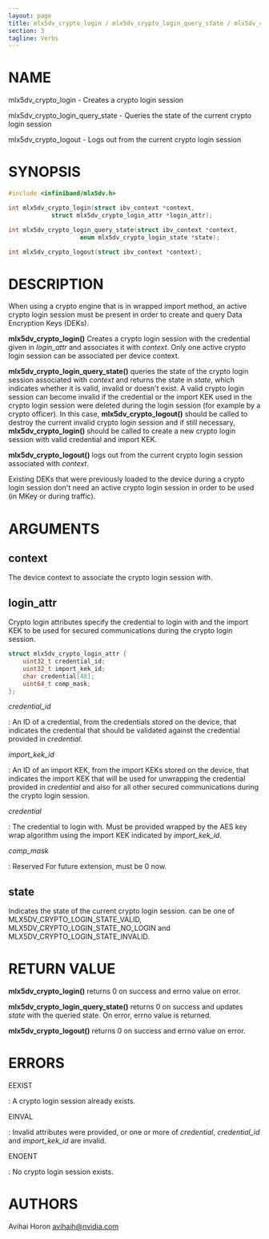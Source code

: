 ```yaml
---
layout: page
title: mlx5dv_crypto_login / mlx5dv_crypto_login_query_state / mlx5dv_crypto_logout
section: 3
tagline: Verbs
---
```


# NAME

mlx5dv_crypto_login - Creates a crypto login session

mlx5dv_crypto_login_query_state - Queries the state of the current crypto login session

mlx5dv_crypto_logout - Logs out from the current crypto login session

# SYNOPSIS

```c
#include <infiniband/mlx5dv.h>

int mlx5dv_crypto_login(struct ibv_context *context,
			struct mlx5dv_crypto_login_attr *login_attr);

int mlx5dv_crypto_login_query_state(struct ibv_context *context,
				    enum mlx5dv_crypto_login_state *state);

int mlx5dv_crypto_logout(struct ibv_context *context);
```

# DESCRIPTION

When using a crypto engine that is in wrapped import method, an active crypto
login session must be present in order to create and query Data Encryption Keys
(DEKs).

**mlx5dv_crypto_login()** Creates a crypto login session with the credential
given in *login_attr* and associates it with *context*. Only one active crypto
login session can be associated per device context.

**mlx5dv_crypto_login_query_state()** queries the state of the crypto login
session associated with *context* and returns the state in *state*, which
indicates whether it is valid, invalid or doesn't exist.
A valid crypto login session can become invalid if the credential or the import
KEK used in the crypto login session were deleted during the login session
(for example by a crypto officer).
In this case, **mlx5dv_crypto_logout()** should be called to destroy the current
invalid crypto login session and if still necessary, **mlx5dv_crypto_login()**
should be called to create a new crypto login session with valid credential and
import KEK.

**mlx5dv_crypto_logout()** logs out from the current crypto login session
associated with *context*.

Existing DEKs that were previously loaded to the device during a crypto login
session don't need an active crypto login session in order to be used (in MKey
or during traffic).

# ARGUMENTS

## context

The device context to associate the crypto login session with.

## login_attr

Crypto login attributes specify the credential to login with and the import KEK
to be used for secured communications during the crypto login session.

```c
struct mlx5dv_crypto_login_attr {
	uint32_t credential_id;
	uint32_t import_kek_id;
	char credential[48];
	uint64_t comp_mask;
};
```

*credential_id*

:	An ID of a credential, from the credentials stored on the device,
	that indicates the credential that should be validated against the
	credential provided in *credential*.

*import_kek_id*

:	An ID of an import KEK, from the import KEKs stored on the device,
	that indicates the import KEK that will be used for unwrapping the
	credential provided in *credential* and also for all other secured
	communications during the crypto login session.

*credential*

:	The credential to login with. Must be provided wrapped by the AES key
	wrap algorithm using the import KEK indicated by *import_kek_id*.

*comp_mask*

:	Reserved For future extension, must be 0 now.

## state

Indicates the state of the current crypto login session. can be one of
MLX5DV_CRYPTO_LOGIN_STATE_VALID, MLX5DV_CRYPTO_LOGIN_STATE_NO_LOGIN and
MLX5DV_CRYPTO_LOGIN_STATE_INVALID.

# RETURN VALUE

**mlx5dv_crypto_login()** returns 0 on success and errno value on error.

**mlx5dv_crypto_login_query_state()** returns 0 on success and updates *state*
with the queried state. On error, errno value is returned.

**mlx5dv_crypto_logout()** returns 0 on success and errno value on error.

# ERRORS

EEXIST

:	A crypto login session already exists.

EINVAL

:	Invalid attributes were provided, or one or more of *credential*,
	*credential_id* and *import_kek_id* are invalid.

ENOENT

:	No crypto login session exists.

# AUTHORS

Avihai Horon <avihaih@nvidia.com>
